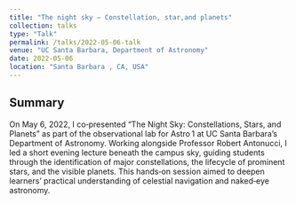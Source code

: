 ```yaml
---
title: "The night sky – Constellation, star,and planets"
collection: talks
type: "Talk"
permalink: /talks/2022-05-06-talk
venue: "UC Santa Barbara, Department of Astronomy"
date: 2022-05-06
location: "Santa Barbara , CA, USA"
---
```



## Summary
On May 6, 2022, I co‑presented “The Night Sky: Constellations, Stars, and Planets” as part of the observational lab for Astro 1 at UC Santa Barbara’s Department of Astronomy. Working alongside Professor Robert Antonucci, I led a short evening lecture beneath the campus sky, guiding students through the identification of major constellations, the lifecycle of prominent stars, and the visible planets. This hands‑on session aimed to deepen learners’ practical understanding of celestial navigation and naked‑eye astronomy.
